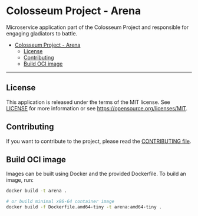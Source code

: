 # Colosseum Project - Arena

Microservice application part of the Colosseum Project and responsible for engaging gladiators to battle.

- [Colosseum Project - Arena](#colosseum-project---arena)
  - [License](#license)
  - [Contributing](#contributing)
  - [Build OCI image](#build-oci-image)

---

## License

This application is released under the terms of the MIT license.
See [LICENSE](LICENSE) for more information or see <https://opensource.org/licenses/MIT>.

## Contributing

If you want to contribute to the project, please read the [CONTRIBUTING file](CONTRIBUTING.md).

## Build OCI image

Images can be built using Docker and the provided Dockerfile.
To build an image, run:

```sh
docker build -t arena .

# or build minimal x86-64 container image
docker build -f Dockerfile.amd64-tiny -t arena:amd64-tiny .
```
